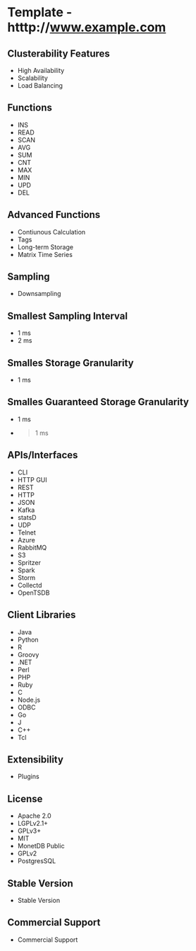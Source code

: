 # Template - htttp://www.example.com

## Clusterability Features
- High Availability
- Scalability
- Load Balancing

## Functions
- INS
- READ
- SCAN
- AVG
- SUM
- CNT
- MAX
- MIN
- UPD
- DEL

## Advanced Functions
- Contiunous Calculation
- Tags
- Long-term Storage
- Matrix Time Series

## Sampling
- Downsampling

## Smallest Sampling Interval
- 1 ms
- 2 ms

## Smalles Storage Granularity
- 1 ms

## Smalles Guaranteed Storage Granularity
- 1 ms
- > 1 ms

## APIs/Interfaces
- CLI
- HTTP GUI
- REST
- HTTP
- JSON
- Kafka
- statsD
- UDP
- Telnet
- Azure
- RabbitMQ
- S3
- Spritzer
- Spark
- Storm
- Collectd
- OpenTSDB

## Client Libraries
- Java
- Python
- R
- Groovy
- .NET
- Perl
- PHP
- Ruby
- C
- Node.js
- ODBC
- Go
- J
- C++
- Tcl

## Extensibility
- Plugins

## License
- Apache 2.0
- LGPLv2.1+
- GPLv3+
- MIT
- MonetDB Public
- GPLv2
- PostgresSQL

## Stable Version
- Stable Version

##  Commercial Support
-  Commercial Support



